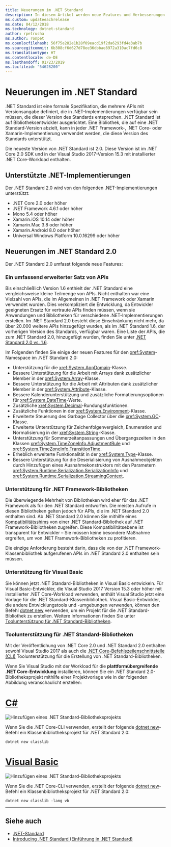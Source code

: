 ```yaml
---
title: Neuerungen im .NET Standard
description: In diesem Artikel werden neue Features und Verbesserungen zusammengefasst, die in jeder neuen Version von .NET Standard auffindbar sind.
ms.custom: updateeachrelease
ms.date: 04/12/2018
ms.technology: dotnet-standard
author: rpetrusha
ms.author: ronpet
ms.openlocfilehash: 56f75e282e1b28f09eacd19f2da6293fd4e3ab7b
ms.sourcegitcommit: 6b308cf6d627d78ee36dbbae8972a310ac7fd6c8
ms.translationtype: HT
ms.contentlocale: de-DE
ms.lasthandoff: 01/23/2019
ms.locfileid: "54628200"
---
```

# <a name="whats-new-in-the-net-standard"></a>Neuerungen im .NET Standard

.NET Standard ist eine formale Spezifikation, die mehrere APIs mit Versionsangabe definiert, die in .NET-Implementierungen verfügbar sein müssen, die dieser Version des Standards entsprechen. .NET Standard ist auf Bibliotheksentwickler ausgerichtet. Eine Bibliothek, die auf eine .NET Standard-Version abzielt, kann in jeder .NET Framework-, .NET Core- oder Xamarin-Implementierung verwendet werden, die diese Version des Standards unterstützt.

Die neueste Version von .NET Standard ist 2.0. Diese Version ist im .NET Core 2.0 SDK und in der Visual Studio 2017-Version 15.3 mit installierter .NET Core-Workload enthalten.

## <a name="supported-net-implementations"></a>Unterstützte .NET-Implementierungen

Der .NET Standard 2.0 wird von den folgenden .NET-Implementierungen unterstützt:

- .NET Core 2.0 oder höher
- .NET Framework 4.6.1 oder höher
- Mono 5.4 oder höher
- Xamarin.iOS 10.14 oder höher
- Xamarin.Mac 3.8 oder höher
- Xamarin.Android 8.0 oder höher
- Universal Windows Platform 10.0.16299 oder höher

## <a name="whats-new-in-the-net-standard-20"></a>Neuerungen im .NET Standard 2.0

Der .NET Standard 2.0 umfasst folgende neue Features:

### <a name="a-vastly-expanded-set-of-apis"></a>Ein umfassend erweiterter Satz von APIs

Bis einschließlich Version 1.6 enthielt der .NET Standard eine vergleichsweise kleine Teilmenge von APIs. Nicht enthalten war eine Vielzahl von APIs, die im Allgemeinen in .NET Framework oder Xamarin verwendet wurden. Dies verkompliziert die Entwicklung, da Entwickler geeigneten Ersatz für vertraute APIs finden müssen, wenn sie Anwendungen und Bibliotheken für verschiedene .NET-Implementierungen erstellen. Im .NET Standard 2.0 besteht diese Einschränkung nicht mehr, da über 20.000 weitere APIs hinzugefügt wurden, als im .NET Standard 1.6, der vorherigen Version des Standards, verfügbar waren. Eine Liste der APIs, die zum .NET Standard 2.0, hinzugefügt wurden, finden Sie unter [.NET Standard 2.0 vs. 1.6](https://raw.githubusercontent.com/dotnet/standard/master/docs/versions/netstandard2.0_diff.md).

Im Folgenden finden Sie einige der neuen Features für den <xref:System>-Namespace im .NET Standard 2.0:

- Unterstützung für die <xref:System.AppDomain>-Klasse.
- Bessere Unterstützung für die Arbeit mit Arrays dank zusätzlicher Member in der <xref:System.Array>-Klasse.
- Bessere Unterstützung für die Arbeit mit Attributen dank zusätzlicher Member in der <xref:System.Attribute>-Klasse.
- Bessere Kalenderunterstützung und zusätzliche Formatierungsoptionen für <xref:System.DateTime>-Werte.
- Zusätzliche <xref:System.Decimal>-Rundungsfunktionen.
- Zusätzliche Funktionen in der <xref:System.Environment>-Klasse.
- Erweiterte Steuerung des Garbage Collector über die <xref:System.GC>-Klasse.
- Erweiterte Unterstützung für Zeichenfolgenvergleich, Enumeration und Normalisierung in der <xref:System.String>-Klasse.
- Unterstützung für Sommerzeitanpassungen und Übergangszeiten in den Klassen <xref:System.TimeZoneInfo.AdjustmentRule> und <xref:System.TimeZoneInfo.TransitionTime>.
- Erheblich erweiterte Funktionalität in der <xref:System.Type>-Klasse.
- Bessere Unterstützung für die Deserialisierung von Ausnahmeobjekten durch Hinzufügen eines Ausnahmekonstruktors mit den Parametern <xref:System.Runtime.Serialization.SerializationInfo> und <xref:System.Runtime.Serialization.StreamingContext>.

### <a name="support-for-net-framework-libraries"></a>Unterstützung für .NET Framework-Bibliotheken

Die überwiegende Mehrheit von Bibliotheken wird eher für das .NET Framework als für den .NET Standard entworfen. Die meisten Aufrufe in diesen Bibliotheken gelten jedoch für APIs, die im .NET Standard 2.0 enthalten sind. Ab .NET Standard 2.0 können Sie mithilfe eines [Kompatibilitätsshims](https://github.com/dotnet/standard/blob/master/docs/planning/netstandard-2.0/README.md#assembly-unification) von einer .NET Standard-Bibliothek auf .NET Framework-Bibliotheken zugreifen. Diese Kompatibilitätsebene ist transparent für Entwickler – Sie müssen keine besondere Maßnahme ergreifen, um von .NET Framework-Bibliotheken zu profitieren.

Die einzige Anforderung besteht darin, dass die von der .NET Framework-Klassenbibliothek aufgerufenen APIs im .NET Standard 2.0 enthalten sein müssen.

### <a name="support-for-visual-basic"></a>Unterstützung für Visual Basic

Sie können jetzt .NET Standard-Bibliotheken in Visual Basic entwickeln. Für Visual Basic-Entwickler, die Visual Studio 2017 Version 15.3 oder höher mit installierter .NET Core-Workload verwenden, enthält Visual Studio jetzt eine Vorlage für die .NET Standard-Klassenbibliothek. Visual Basic-Entwickler, die andere Entwicklungstools und -umgebungen verwenden, können den Befehl [dotnet new](../../core/tools/dotnet-new.md) verwenden, um ein Projekt für die .NET Standard-Bibliothek zu erstellen. Weitere Informationen finden Sie unter [Toolunterstützung für .NET Standard-Bibliotheken](#tooling-support-for-net-standard-libraries).

### <a name="tooling-support-for-net-standard-libraries"></a>Toolunterstützung für .NET Standard-Bibliotheken

Mit der Veröffentlichung von .NET Core 2.0 und .NET Standard 2.0 enthalten sowohl Visual Studio 2017 als auch die [.NET Core-Befehlszeilenschnittstelle (CLI)](../../core/tools/index.md) Toolunterstützung für die Erstellung von .NET Standard-Bibliotheken.

Wenn Sie Visual Studio mit der Workload für die **plattformübergreifende .NET Core-Entwicklung** installieren, können Sie ein .NET Standard 2.0-Bibliotheksprojekt mithilfe einer Projektvorlage wie in der folgenden Abbildung veranschaulicht erstellen:

# <a name="ctabcsharp"></a>[C#](#tab/csharp)

![Hinzufügen eines .NET Standard-Bibliotheksprojekts](./media/std-project-cs.png)

Wenn Sie die .NET Core-CLI verwenden, erstellt der folgende [dotnet new](../../core/tools/dotnet-new.md)-Befehl ein Klassenbibliotheksprojekt für .NET Standard 2.0:

```
dotnet new classlib
```

# <a name="visual-basictabvb"></a>[Visual Basic](#tab/vb)

![Hinzufügen eines .NET Standard-Bibliotheksprojekts](./media/std-project-vb.png)

Wenn Sie die .NET Core-CLI verwenden, erstellt der folgende [dotnet new](../../core/tools/dotnet-new.md)-Befehl ein Klassenbibliotheksprojekt für .NET Standard 2.0:

```
dotnet new classlib -lang vb
```

---

## <a name="see-also"></a>Siehe auch

- [.NET-Standard](../net-standard.md)
- [Introducing .NET Standard (Einführung in .NET Standard)](https://blogs.msdn.microsoft.com/dotnet/2016/09/26/introducing-net-standard/)
